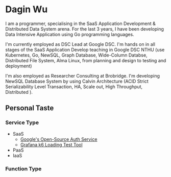# Dagin Wu
I am a programmer, specialising in the SaaS Application Development & Distributed Data System arena. For the last 3 years, I have been developing Data Intensive Application using Go programming languages.

I'm currently employed as DSC Lead at Google DSC. I'm hands on in all stages of the SaaS Application Develop teaching in Google DSC NTHU (use Kubernetes, Go, NewSQL, Graph Database, Wide-Column Databse, Distributed File System, Alma Linux, from planning and design to testing and deployment)

I'm also employed as Researcher Consulting at Brobridge. I'm developing NewSQL Database System by using Calvin Architecture (ACID Strict Serializability Level Transaction, HA, Scale out, High Throughput, Distributed ).

## Personal Taste
### Service Type
- SaaS
  - [Google's Open-Source Auth Service](https://www.ory.sh/keto/)
  - [Grafana k6 Loading Test Tool](https://github.com/grafana/k6)
- PaaS
- IaaS
### Function Type

